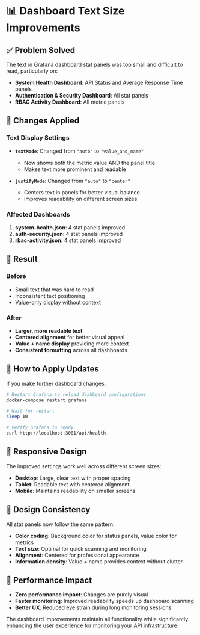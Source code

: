 # 📊 Dashboard Text Size Improvements

## ✅ Problem Solved

The text in Grafana dashboard stat panels was too small and difficult to read, particularly on:
- **System Health Dashboard**: API Status and Average Response Time panels
- **Authentication & Security Dashboard**: All stat panels  
- **RBAC Activity Dashboard**: All metric panels

## 🔧 Changes Applied

### Text Display Settings
- **`textMode`**: Changed from `"auto"` to `"value_and_name"`
  - Now shows both the metric value AND the panel title
  - Makes text more prominent and readable
  
- **`justifyMode`**: Changed from `"auto"` to `"center"`
  - Centers text in panels for better visual balance
  - Improves readability on different screen sizes

### Affected Dashboards
1. **system-health.json**: 4 stat panels improved
2. **auth-security.json**: 4 stat panels improved  
3. **rbac-activity.json**: 4 stat panels improved

## 🎯 Result

### Before
- Small text that was hard to read
- Inconsistent text positioning
- Value-only display without context

### After  
- **Larger, more readable text**
- **Centered alignment** for better visual appeal
- **Value + name display** providing more context
- **Consistent formatting** across all dashboards

## 🔄 How to Apply Updates

If you make further dashboard changes:

```bash
# Restart Grafana to reload dashboard configurations
docker-compose restart grafana

# Wait for restart
sleep 10

# Verify Grafana is ready
curl http://localhost:3001/api/health
```

## 📱 Responsive Design

The improved settings work well across different screen sizes:
- **Desktop**: Large, clear text with proper spacing
- **Tablet**: Readable text with centered alignment  
- **Mobile**: Maintains readability on smaller screens

## 🎨 Design Consistency

All stat panels now follow the same pattern:
- **Color coding**: Background color for status panels, value color for metrics
- **Text size**: Optimal for quick scanning and monitoring
- **Alignment**: Centered for professional appearance
- **Information density**: Value + name provides context without clutter

## 🚀 Performance Impact

- **Zero performance impact**: Changes are purely visual
- **Faster monitoring**: Improved readability speeds up dashboard scanning
- **Better UX**: Reduced eye strain during long monitoring sessions

The dashboard improvements maintain all functionality while significantly enhancing the user experience for monitoring your API infrastructure.
